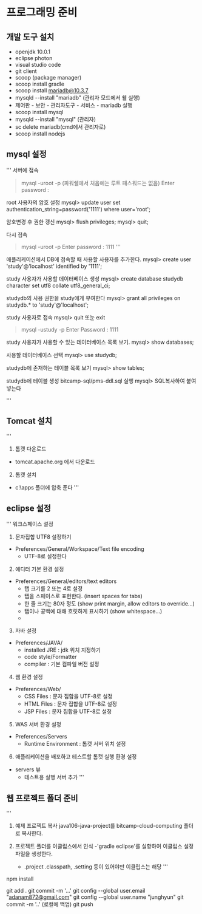 # 프로그래밍 준비
## 개발 도구 설치
- openjdk 10.0.1
- eclipse photon
- visual studio code
- git client
- scoop (package manager)
- scoop install gradle
- scoop install mariadb@10.3.7
- mysqld --install "mariadb" (관리자 모드에서 쉘 실행)
- 제어판 - 보안 - 관리자도구 - 서비스 - mariadb 실행
- scoop install mysql
- mysqld --install "mysql" (관리자)
- sc delete mariadb(cmd에서 관리자로)
- scoop install nodejs

## mysql 설정
'''
서버에 접속
> mysql -uroot -p (파워쉘에서 처음에는 루트 패스워드는 없음)
Enter password : 

root 사용자의 암호 설정
mysql> update user set authentication_string=password('1111') where user='root';

암호변경 후 권한 갱신
mysql> flush privileges;
mysql> quit;

다시 접속
>mysql -uroot -p
Enter password : 1111
'''

애플리케이션에서 DB에 접속할 때 사용할 사용자를 추가한다.
mysql> create user 'study'@'localhost' identified by '1111';

study 사용자가 사용할 데이터베이스 생성
mysql> create database studydb character set utf8 collate utf8_general_ci;

studydb의 사용 권한을 study에게 부여한다
mysql> grant all privileges on studydb.* to 'study'@'localhost';

study 사용자로 접속
mysql> quit 또눈 exit
> mysql -ustudy -p
Enter Password : 1111

study 사용자가 사용할 수 있는 데이터베이스 목록 보기.
mysql> show databases;

사용할 데이터베이스 선택
mysql> use studydb;

studydb에 존재하는 테이블 목록 보기
mysql> show tables;

studydb에 테이블 생성
bitcamp-sql/pms-ddl.sql 실행
mysql> SQL복사하여 붙여넣는다

'''

## Tomcat 설치
'''
1) 톰캣 다운로드
- tomcat.apache.org 에서 다운로드

2) 톰캣 설치
- c:\apps 폴더에 압축 푼다
'''

## eclipse 설정
'''
워크스페이스 설정
1) 문자집합 UTF8 설정하기
- Preferences/General/Workspace/Text file encoding
    - UTF-8로 설정한다
2) 에디터 기본 환경 설정
- Preferences/General/editors/text editors
    - 탭 크기를 2 또는 4로 설정
    - 탭을 스페이스로 표현한다. (insert spaces for tabs)
    - 한 줄 크기는 80자 정도 (show print margin, allow editors to override...)
    - 탭이나 공백에 대해 흐릿하게 표시하기 (show whitespace...)
    -
3) 자바 설정
- Preferences/JAVA/
    - installed JRE : jdk 위치 지정하기
    - code style/Formatter
    - compiler : 기본 컴파일 버전 설정
4) 웹 환경 설정
- Preferences/Web/
    - CSS Files : 문자 집합을 UTF-8로 설정
    - HTML Files : 문자 집합을 UTF-8로 설정
    - JSP Files : 문자 집합을 UTF-8로 설정
5) WAS 서버 환경 설정
- Preferences/Servers
    - Runtime Environment : 톰캣 서버 위치 설정
6) 애플리케이션을 배포하고 테스트할 톰캣 실행 환경 설정
- servers 뷰
    - 테스트용 실행 서버 추가
'''

## 웹 프로젝트 폴더 준비

'''
1) 예제 프로젝트 복사
java106-java-project를 bitcamp-cloud-computing 폴더로 복사한다.

2) 프로젝트 폴더를 이클립스에서 인식
-'gradle eclipse'를 실항하여 이클립스 설정 파일을 생성한다.
    - .project .classpath, .setting 등이 있어야만 이클립스는 해당 
'''


npm install

git add .
git commit -m '...'
git config --global user.email "adanam872@gmail.com"
git config --global user.name "junghyun"
git commit -m '..' (로컬에 백업)
git push